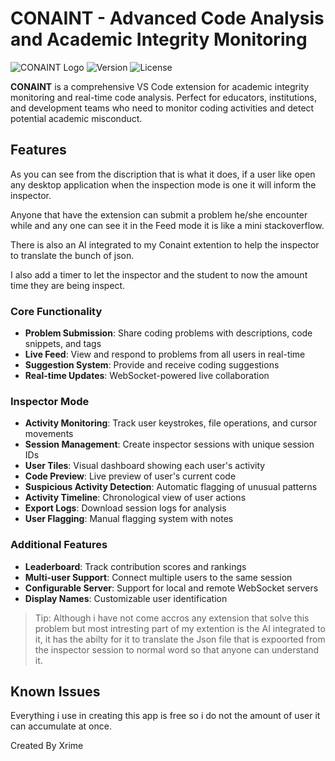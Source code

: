 # CONAINT - Advanced Code Analysis and Academic Integrity Monitoring

![CONAINT Logo](https://img.shields.io/badge/CONAINT-Academic%20Integrity-blue?style=for-the-badge)
![Version](https://img.shields.io/badge/version-1.0.0-green?style=for-the-badge)
![License](https://img.shields.io/badge/license-MIT-yellow?style=for-the-badge)

**CONAINT** is a comprehensive VS Code extension for academic integrity monitoring and real-time code analysis. Perfect for educators, institutions, and development teams who need to monitor coding activities and detect potential academic misconduct.

## Features
As you can see from the discription that is what it does, if a user like open any desktop application when the inspection mode is one it will inform the inspector.

Anyone that have the extension can submit a problem he/she encounter while and any one can see it in the Feed mode it is like a mini stackoverflow.

There is also an AI integrated to my Conaint extention to help the inspector to translate the bunch of json.

I also add a timer to let the inspector and the student to now the amount time they are being inspect.


### Core Functionality
- **Problem Submission**: Share coding problems with descriptions, code snippets, and tags
- **Live Feed**: View and respond to problems from all users in real-time
- **Suggestion System**: Provide and receive coding suggestions
- **Real-time Updates**: WebSocket-powered live collaboration

### Inspector Mode
- **Activity Monitoring**: Track user keystrokes, file operations, and cursor movements
- **Session Management**: Create inspector sessions with unique session IDs
- **User Tiles**: Visual dashboard showing each user's activity
- **Code Preview**: Live preview of user's current code
- **Suspicious Activity Detection**: Automatic flagging of unusual patterns
- **Activity Timeline**: Chronological view of user actions
- **Export Logs**: Download session logs for analysis
- **User Flagging**: Manual flagging system with notes

### Additional Features
- **Leaderboard**: Track contribution scores and rankings
- **Multi-user Support**: Connect multiple users to the same session
- **Configurable Server**: Support for local and remote WebSocket servers
- **Display Names**: Customizable user identification

> Tip: Although i have not come accros any extension that solve this problem but most intresting part of my extention is the AI integrated to it, it has the abilty for it to translate the Json file that is expoorted from the inspector session to normal word so that anyone can understand it.

## Known Issues
Everything i use in creating this app is free so i do not the amount of user it can accumulate at once.


Created By Xrime
